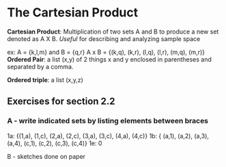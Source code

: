 # The Cartesian Product

**Cartesian Product**: Multiplication of two sets A and B to produce a new set denoted as A X B.
*Useful* for describing and analyzing sample space

ex: A = {k,l,m} and B = {q,r}
A x B = {(k,q), (k,r), (l,q), (l,r), (m,q), (m,r)}
**Ordered Pair**: a list (x,y) of 2 things x and y enclosed in parentheses and separated by a comma. 

**Ordered triple**: a list (x,y,z)

## Exercises for section 2.2

### A - write indicated sets by listing elements between braces
1a: {(1,a), (1,c), (2,a), (2,c), (3,a), (3,c), (4,a), (4,c)}
1b: { (a,1), (a,2), (a,3), (a,4), (c,1), (c,2), (c,3), (c,4)}
1e: 0 

B - sketches done on paper